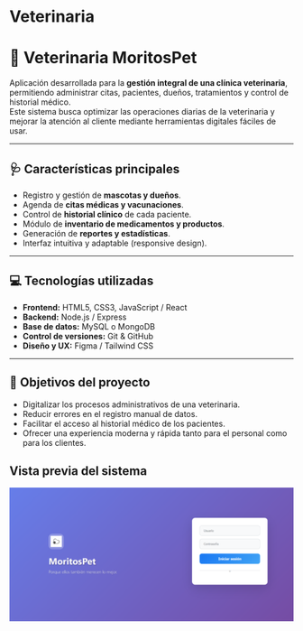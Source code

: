 # Veterinaria
# 🐶 Veterinaria MoritosPet

Aplicación desarrollada para la **gestión integral de una clínica veterinaria**, permitiendo administrar citas, pacientes, dueños, tratamientos y control de historial médico.  
Este sistema busca optimizar las operaciones diarias de la veterinaria y mejorar la atención al cliente mediante herramientas digitales fáciles de usar.

---

## 🩺 **Características principales**

- Registro y gestión de **mascotas y dueños**.  
- Agenda de **citas médicas y vacunaciones**.  
- Control de **historial clínico** de cada paciente.  
- Módulo de **inventario de medicamentos y productos**.  
- Generación de **reportes y estadísticas**.  
- Interfaz intuitiva y adaptable (responsive design).

---

## 💻 **Tecnologías utilizadas**

- **Frontend:** HTML5, CSS3, JavaScript / React  
- **Backend:** Node.js / Express  
- **Base de datos:** MySQL o MongoDB  
- **Control de versiones:** Git & GitHub  
- **Diseño y UX:** Figma / Tailwind CSS  

---

## 🚀 **Objetivos del proyecto**

- Digitalizar los procesos administrativos de una veterinaria.  
- Reducir errores en el registro manual de datos.  
- Facilitar el acceso al historial médico de los pacientes.  
- Ofrecer una experiencia moderna y rápida tanto para el personal como para los clientes.

## **Vista previa del sistema**
<div align="center">
  <img src="https://github.com/DennysJ/Veterinaria/blob/main/Veterinaria/moritos.png" alt="Prototipo" width="600">
</div>
